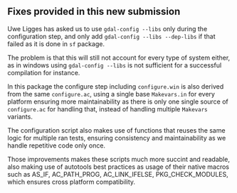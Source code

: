 ## Fixes provided in this new submission

Uwe Ligges has asked us to use `gdal-config --libs` only during the configuration
step, and only add `gdal-config --libs --dep-libs` if that failed as it is done
in `sf` package. 

The problem is that this will still not account for every type of system either,
as in windows using `gdal-config --libs` is not sufficient for a successful
compilation for instance.

In this package the configure step including `configure.win` is also derived
from the same `configure.ac`, using a single base `Makevars.in` for every
platform ensuring more maintainability as there is only one single source of
`configure.ac` for handling that, instead of handling multiple `Makevars` variants.

The configuration script also makes use of functions that reuses the same logic
for multiple ran tests, ensuring consistency and maintainability as we handle
repetitive code only once. 

Those improvements makes these scripts much more succint and readable, also
making use of autotools best practices as usage of their native macros
such as AS_IF, AC_PATH_PROG, AC_LINK_IFELSE, PKG_CHECK_MODULES, which ensures
cross platform compatibility.
